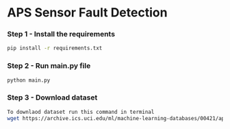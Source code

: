 # APS Sensor Fault Detection

### Step 1 - Install the requirements

```bash
pip install -r requirements.txt
```

### Step 2 - Run main.py file

```bash
python main.py
```

### Step 3 - Download dataset
```bash
To downlaod dataset run this command in terminal
wget https://archive.ics.uci.edu/ml/machine-learning-databases/00421/aps_failure_training_set.csv
```

